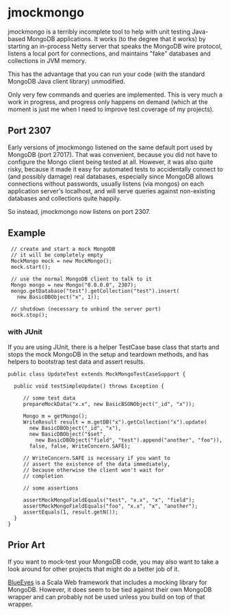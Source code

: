 # jmockmongo

jmockmongo is a terribly incomplete tool to help with unit testing Java-based MongoDB applications. It works (to the degree that it works) by starting an in-process Netty server that speaks the MongoDB wire protocol, listens a local port for connections, and maintains "fake" databases and collections in JVM memory. 

This has the advantage that you can run your code (with the standard MongoDB Java client library) unmodified.

Only very few commands and queries are implemented. This is very much a work in progress, and progress only happens on demand (which at the moment is just me when I need to improve test coverage of my projects).

## Port 2307

Early versions of jmockmongo listened on the same default port used
by MongoDB (port 27017). That was convenient, because you did not have to configure the Mongo client being tested at all. However, it was also quite risky, because it made it easy for automated tests
to accidentally connect to (and possibly damage) real databases,
especially since MongoDB allows connections without passwords,
usually listens (via mongos) on each application server's localhost,
and will serve queries against non-existing databases and collections
quite happily.

So instead, jmockmongo now listens on port 2307. 

## Example

     // create and start a mock MongoDB
     // it will be completely empty
     MockMongo mock = new MockMongo();
     mock.start();

     // use the normal MongoDB client to talk to it
     Mongo mongo = new Mongo("0.0.0.0", 2307);
     mongo.getDatabase("test").getCollection("test").insert(
       new BasicDBObject("x", 1));
     
     // shutdown (necessary to unbind the server port)
     mock.stop();
     

### with JUnit

If you are using JUnit, there is a helper TestCase base class that starts and stops the mock MongoDB in the setup and teardown methods, and has helpers to bootstrap test data and assert results.


    public class UpdateTest extends MockMongoTestCaseSupport {
      
      public void testSimpleUpdate() throws Exception {

         // some test data
         prepareMockData("x.x", new BasicBSONObject("_id", "x"));
		
         Mongo m = getMongo();
         WriteResult result = m.getDB("x").getCollection("x").update(
           new BasicDBObject("_id", "x"),
           new BasicDBObject("$set", 
             new BasicDBObject("field", "test").append("another", "foo")),
           false, false, WriteConcern.SAFE);

         // WriteConcern.SAFE is necessary if you want to
         // assert the existence of the data immediately,
         // because otherwise the client won't wait for
         // completion

         // some assertions

         assertMockMongoFieldEquals("test", "x.x", "x", "field");
         assertMockMongoFieldEquals("foo", "x.x", "x", "another");
         assertEquals(1, result.getN());
      }
    }

## Prior Art

If you want to mock-test your MongoDB code, you may also want to take a look around for other projects that might do a better job of it.


[BlueEyes](https://github.com/jdegoes/blueeyes) is a Scala Web framework that includes a mocking library for MongoDB. However, it does seem to be tied against their own MongoDB wrapper and can probably not be used unless you build on top of that wrapper.